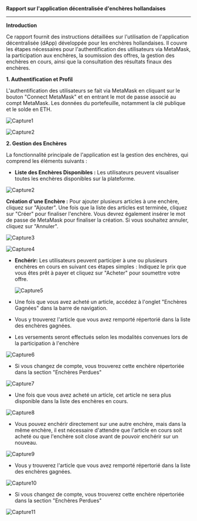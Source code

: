 **Rapport sur l'application décentralisée d'enchères hollandaises**

---

**Introduction**

Ce rapport fournit des instructions détaillées sur l'utilisation de l'application décentralisée (dApp) développée pour les enchères hollandaises. Il couvre les étapes nécessaires pour l'authentification des utilisateurs via MetaMask, la participation aux enchères, la soumission des offres, la gestion des enchères en cours, ainsi que la consultation des résultats finaux des enchères.


**1. Authentification et Profil**

L'authentification des utilisateurs se fait via MetaMask en cliquant sur le bouton "Connect MetaMask" et en entrant le mot de passe associé au compt MetaMask.
Les données du portefeuille, notamment la clé publique et le solde en ETH.  


![Capture1](./Capture/Capture1.png)
  
![Capture2](./Capture/Capture2.png)

 
**2. Gestion des Enchères**

La fonctionnalité principale de l'application est la gestion des enchères, qui comprend les éléments suivants :

- **Liste des Enchères Disponibles :** Les utilisateurs peuvent visualiser toutes les enchères disponibles sur la plateforme.

![Capture2](./Capture/Capture2.png)

  

**Création d'une Enchère :**  Pour ajouter plusieurs articles à une enchère, cliquez sur "Ajouter". Une fois que la liste des articles est terminée, cliquez sur "Créer" pour finaliser l'enchère. Vous devrez également insérer le mot de passe de MetaMask pour finaliser la création. Si vous souhaitez annuler, cliquez sur "Annuler".

![Capture3](./Capture/Capture3.png)

![Capture4](./Capture/Capture4.png)


- **Enchérir:** Les utilisateurs peuvent participer à une ou plusieurs enchères en cours en suivant ces étapes simples :
   Indiquez le prix que vous êtes prêt à payer et cliquez sur "Acheter" pour soumettre votre offre.

   ![Capture5](./Capture/Capture5.png)

- Une fois que vous avez acheté un article, accédez à l'onglet "Enchères Gagnées" dans la barre de navigation.
- Vous y trouverez l'article que vous avez remporté répertorié dans la liste des enchères gagnées. 
- Les versements seront effectués selon les modalités convenues lors de la participation à l'enchère

 ![Capture6](./Capture/Capture6.png)

- Si vous changez de compte, vous trouverez cette enchère répertoriée dans la section "Enchères Perdues" 

 ![Capture7](./Capture/Capture7.png)


- Une fois que vous avez acheté un article, cet article ne sera plus disponible dans la liste des enchères en cours.

 ![Capture8](./Capture/Capture8.png)


- Vous pouvez enchérir directement sur une autre  enchère, mais dans la même enchère, il est nécessaire d'attendre que l'article en cours soit acheté ou que l'enchère soit close avant de pouvoir enchérir sur un  nouveau.

 ![Capture9](./Capture/Capture9.png)

- Vous y trouverez l'article que vous avez remporté répertorié dans la liste des enchères gagnées. 

 ![Capture10](./Capture/Capture10.png)

- Si vous changez de compte, vous trouverez cette enchère répertoriée dans la section "Enchères Perdues"

 ![Capture11](./Capture/Capture11.png)
